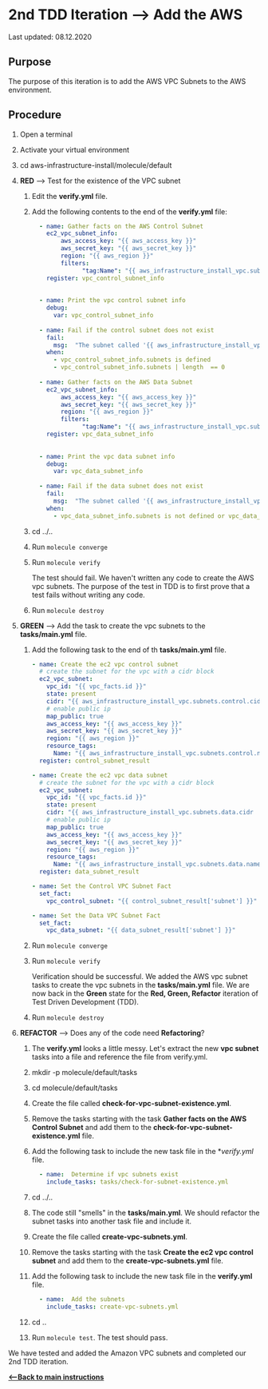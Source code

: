 # 2nd TDD Iteration --> Add the AWS 

Last updated: 08.12.2020

## Purpose

The purpose of this iteration is to add the AWS VPC Subnets to the AWS environment.

## Procedure

1. Open a terminal
2. Activate your virtual environment
1. cd aws-infrastructure-install/molecule/default

1. **RED** --> Test for the existence of the VPC subnet
    
    1. Edit the **verify.yml** file.
    
    1. Add the following contents to the end of the **verify.yml** file:
    
          ```yaml    
            - name: Gather facts on the AWS Control Subnet
              ec2_vpc_subnet_info:
                  aws_access_key: "{{ aws_access_key }}"
                  aws_secret_key: "{{ aws_secret_key }}"
                  region: "{{ aws_region }}"
                  filters:
                        "tag:Name": "{{ aws_infrastructure_install_vpc.subnets.control.name }}"
              register: vpc_control_subnet_info
            
            
            - name: Print the vpc control subnet info
              debug:
                var: vpc_control_subnet_info
            
            - name: Fail if the control subnet does not exist
              fail:
                msg:  "The subnet called '{{ aws_infrastructure_install_vpc.subnets.control.name  }}' does not exist."
              when:
                - vpc_control_subnet_info.subnets is defined
                - vpc_control_subnet_info.subnets | length  == 0
            
            - name: Gather facts on the AWS Data Subnet
              ec2_vpc_subnet_info:
                  aws_access_key: "{{ aws_access_key }}"
                  aws_secret_key: "{{ aws_secret_key }}"
                  region: "{{ aws_region }}"
                  filters:
                        "tag:Name": "{{ aws_infrastructure_install_vpc.subnets.data.name }}"
              register: vpc_data_subnet_info
            
            
            - name: Print the vpc data subnet info
              debug:
                var: vpc_data_subnet_info
            
            - name: Fail if the data subnet does not exist
              fail:
                msg:  "The subnet called '{{ aws_infrastructure_install_vpc.subnets.data.name  }}' does not exist."
              when:
                - vpc_data_subnet_info.subnets is not defined or vpc_data_subnet_info.subnets | length  == 0

          ``` 
         
      1. cd ../..
      1. Run `molecule converge`
      1. Run `molecule verify`
    
            The test should fail.  We haven't written any
            code to create the AWS vpc subnets.
            The purpose of the test in TDD is to
            first prove that a test fails without writing any
            code.
      1. Run `molecule destroy`

1. **GREEN** --> Add the task to create the vpc subnets to the **tasks/main.yml** file.
    1. Add the following task to the end of th **tasks/main.yml** file.
        
        ```yaml
        - name: Create the ec2 vpc control subnet
          # create the subnet for the vpc with a cidr block
          ec2_vpc_subnet:
            vpc_id: "{{ vpc_facts.id }}"
            state: present
            cidr: "{{ aws_infrastructure_install_vpc.subnets.control.cidr  }}"
            # enable public ip
            map_public: true
            aws_access_key: "{{ aws_access_key }}"
            aws_secret_key: "{{ aws_secret_key }}"
            region: "{{ aws_region }}"
            resource_tags:
              Name: "{{ aws_infrastructure_install_vpc.subnets.control.name  }}"
          register: control_subnet_result
        
        - name: Create the ec2 vpc data subnet
          # create the subnet for the vpc with a cidr block
          ec2_vpc_subnet:
            vpc_id: "{{ vpc_facts.id }}"
            state: present
            cidr: "{{ aws_infrastructure_install_vpc.subnets.data.cidr  }}"
            # enable public ip
            map_public: true
            aws_access_key: "{{ aws_access_key }}"
            aws_secret_key: "{{ aws_secret_key }}"
            region: "{{ aws_region }}"
            resource_tags:
              Name: "{{ aws_infrastructure_install_vpc.subnets.data.name  }}"
          register: data_subnet_result
        
        - name: Set the Control VPC Subnet Fact
          set_fact:
            vpc_control_subnet: "{{ control_subnet_result['subnet'] }}"
        
        - name: Set the Data VPC Subnet Fact
          set_fact:
            vpc_data_subnet: "{{ data_subnet_result['subnet'] }}"
        ```
            
      1. Run `molecule converge`
      1. Run `molecule verify`
        
            Verification should
            be successful.  We added the AWS vpc subnet tasks to
             create the vpc subnets in the
            **tasks/main.yml** file.  We are now
            back in the **Green** state for the
            **Red, Green, Refactor** iteration of Test
            Driven Development (TDD).
      1. Run `molecule destroy`
      
1. **REFACTOR** --> Does any of the code need **Refactoring**?

    1. The **verify.yml** looks a little messy.  Let's extract the new **vpc subnet**
        tasks into a file and reference the file from verify.yml.
    1. mkdir -p molecule/default/tasks
    1. cd molecule/default/tasks
    1. Create the file called **check-for-vpc-subnet-existence.yml**.
    1. Remove the tasks starting with the task **Gather facts on the AWS Control Subnet**
    and add them to the **check-for-vpc-subnet-existence.yml** file.
    1. Add the following task to include the new task file in the **verify.yml* file.
    
          ```yaml
            - name:  Determine if vpc subnets exist
              include_tasks: tasks/check-for-subnet-existence.yml
         ``` 
    
    1. cd ../..
    1. The code still "smells" in the **tasks/main.yml**.  We should refactor the 
    subnet tasks into another task file and include it.
    1. Create the file called **create-vpc-subnets.yml**.
    1. Remove the tasks starting with the task **Create the ec2 vpc control subnet**
    and add them to the **create-vpc-subnets.yml** file.
    1. Add the following task to include the new task file in the **verify.yml** file.
        
          ```yaml
            - name:  Add the subnets
              include_tasks: create-vpc-subnets.yml
         ``` 
        
    1. cd ..
    1. Run `molecule test`.  The test should pass.

We have tested and added the Amazon VPC subnets and completed our 2nd TDD iteration.

[**<--Back to main instructions**](../readme.md#2ndTDD)